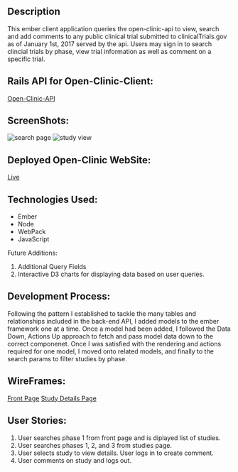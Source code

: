 
## Description

This ember client application queries the open-clinic-api to view, search and add comments to any
public clinical trial submitted to clinicalTrials.gov as of January 1st, 2017 served by the api. Users may sign in to search clincial trials
by phase, view trial information as well as comment on a specific trial.


## Rails API for Open-Clinic-Client:
[Open-Clinic-API](https://github.com/jolavb/open-clinic-api)


## ScreenShots:
![search page](https://i.imgur.com/PBW7yoc.png)
![study view](https://i.imgur.com/n2jSWpl.png)


## Deployed Open-Clinic WebSite:
[Live](https://jolavb.github.io/open-clinic-client)

## Technologies Used:
+ Ember
+ Node
+ WebPack
+ JavaScript

Future Additions:
1. Additional Query Fields
1. Interactive D3 charts for displaying data based on user queries.

## Development Process:
Following the pattern I established to tackle the many tables and relationships included in the back-end API, I added models
to the ember framework one at a time. Once a model had been added, I followed the Data Down, Actions Up approach to fetch and pass
model data down to the correct componenet. Once I was satisfied with the rendering and actions required for one model, I moved 
onto related models, and finally to the search params to filter studies by phase.



## WireFrames:
[Front Page](https://i.imgur.com/vHXeoNS.png)
[Study Details Page](https://i.imgur.com/mYtDND2.png)

## User Stories: 
 1. User searches phase 1 from front page and is diplayed list of studies.
 1. User searches phases 1, 2, and 3 from studies page.
 1. User selects study to view details. User logs in to create comment. 
 1. User comments on study and logs out.
 


